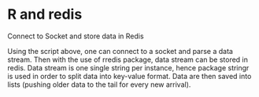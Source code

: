 # R and redis
Connect to Socket and store data in Redis

Using the script above, one can connect to a socket and parse a data stream.
Then with the use of rredis package, data stream can be stored in redis.
Data stream is one single string per instance, hence package stringr is used in order to split data into key-value format.
Data are then saved into lists (pushing older data to the tail for every new arrival).

